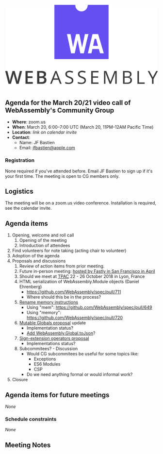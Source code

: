![WebAssembly logo](/images/WebAssembly.png)

## Agenda for the March 20/21 video call of WebAssembly's Community Group

- **Where**: zoom.us
- **When**: March 20, 6:00–7:00 UTC (March 20, 11PM–12AM Pacific Time)
- **Location**: *link on calendar invite*
- **Contact**:
    - Name: JF Bastien
    - Email: jfbastien@apple.com

### Registration

None required if you've attended before. Email JF Bastien to sign up if it's
your first time. The meeting is open to CG members only.

## Logistics

The meeting will be on a zoom.us video conference.
Installation is required, see the calendar invite.

## Agenda items

1. Opening, welcome and roll call
    1. Opening of the meeting
    1. Introduction of attendees
1. Find volunteers for note taking (acting chair to volunteer)
1. Adoption of the agenda
1. Proposals and discussions
    1. Review of action items from prior meeting.
    1. Future in-person meeting: [hosted by Fastly in San Francisco in April](https://github.com/WebAssembly/meetings/blob/master/2018/CG-04.md)
    1. Should we meet at [TPAC](https://www.w3.org/2018/10/TPAC/Overview.html) 22 - 26 October 2018 in Lyon, France
    1. HTML serialization of WebAssembly.Module objects (Daniel Ehrenberg)
       * https://github.com/WebAssembly/spec/pull/711
       * Where should this be in the process?
    1. [Rename memory instructions](https://github.com/WebAssembly/spec/issues/627)
       * Using "mem": https://github.com/WebAssembly/spec/pull/649
       * Using "memory": https://github.com/WebAssembly/spec/pull/720
    1. [Mutable Globals proposal](https://github.com/WebAssembly/mutable-global) update
       * Implementation status?
       * [Add WebAssembly.Global.toJson](https://github.com/WebAssembly/mutable-global/issues/1#issuecomment-363955362)?
    1. [Sign-extension operators proposal](https://github.com/WebAssembly/sign-extension-ops)
       * Implementations status?
    1. Subcommitees? - Discussion
       * Would CG subcommitees be useful for some topics like:
          * Exceptions
          * ES6 Modules
          * CSP
       * Do we need anything formal or would informal work?
1. Closure

## Agenda items for future meetings

*None*

### Schedule constraints

*None*

## Meeting Notes

